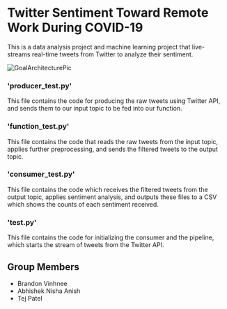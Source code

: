 # Twitter Sentiment Toward Remote Work During COVID-19

This is a data analysis project and machine learning project that live-streams real-time tweets from Twitter to analyze their sentiment.

![GoalArchitecturePic](https://user-images.githubusercontent.com/77038831/205740810-db44be83-8df8-4f6c-8314-319f381062e4.png)

### 'producer_test.py' 
This file contains the code for producing the raw tweets using Twitter API, and sends them to our input topic to be fed into our function.

### 'function_test.py'
This file contains the code that reads the raw tweets from the input topic, applies further preprocessing, and sends the filtered tweets to the output topic.

### 'consumer_test.py'
This file contains the code which receives the filtered tweets from the output topic, applies sentiment analysis, and outputs these files to a CSV which shows the counts of each sentiment received.

### 'test.py'
This file contains the code for initializing the consumer and the pipeline, which starts the stream of tweets from the Twitter API.

## Group Members
- Brandon Vinhnee
- Abhishek Nisha Anish
- Tej Patel
